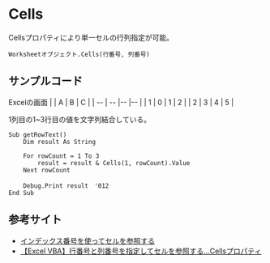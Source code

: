 # Cells
Cellsプロパティにより単一セルの行列指定が可能。

```
Worksheetオブジェクト.Cells(行番号, 列番号)
```

## サンプルコード

Excelの画面
|  | A | B | C |
| -- | -- |-- |-- |
| 1 | 0 | 1 | 2 |
| 2 | 3 | 4 | 5 |

1列目の1~3行目の値を文字列結合している。

```vba
Sub getRowText()
    Dim result As String
    
    For rowCount = 1 To 3
        result = result & Cells(1, rowCount).Value
    Next rowCount
    
    Debug.Print result　'012
End Sub
```

## 参考サイト
* [インデックス番号を使ってセルを参照する](https://learn.microsoft.com/ja-jp/office/vba/excel/concepts/cells-and-ranges/refer-to-cells-by-using-index-numbers)
* [【Excel VBA】行番号と列番号を指定してセルを参照する…Cellsプロパティ](https://officek.net/excelvba/v-range/vr-range/vrr-cells/)
